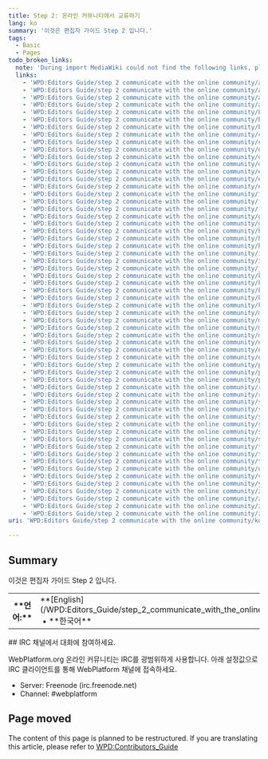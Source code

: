 ```yaml
---
title: Step 2: 온라인 커뮤니티에서 교류하기
lang: ko
summary: '이것은 편집자 가이드 Step 2 입니다.'
tags:
  - Basic
  - Pages
todo_broken_links:
  note: 'During import MediaWiki could not find the following links, please fix and adjust this list.'
  links:
    - 'WPD:Editors Guide/step 2 communicate with the online community/af'
    - 'WPD:Editors Guide/step 2 communicate with the online community/ar'
    - 'WPD:Editors Guide/step 2 communicate with the online community/ast'
    - 'WPD:Editors Guide/step 2 communicate with the online community/az'
    - 'WPD:Editors Guide/step 2 communicate with the online community/bcc'
    - 'WPD:Editors Guide/step 2 communicate with the online community/bg'
    - 'WPD:Editors Guide/step 2 communicate with the online community/br'
    - 'WPD:Editors Guide/step 2 communicate with the online community/ca'
    - 'WPD:Editors Guide/step 2 communicate with the online community/cs'
    - 'WPD:Editors Guide/step 2 communicate with the online community/da'
    - 'WPD:Editors Guide/step 2 communicate with the online community/de'
    - 'WPD:Editors Guide/step 2 communicate with the online community/diq'
    - 'WPD:Editors Guide/step 2 communicate with the online community/el'
    - 'WPD:Editors Guide/step 2 communicate with the online community/eo'
    - 'WPD:Editors Guide/step 2 communicate with the online community/es'
    - 'WPD:Editors Guide/step 2 communicate with the online community/fa'
    - 'WPD:Editors Guide/step 2 communicate with the online community/fi'
    - 'WPD:Editors Guide/step 2 communicate with the online community/fr'
    - 'WPD:Editors Guide/step 2 communicate with the online community/gl'
    - 'WPD:Editors Guide/step 2 communicate with the online community/gu'
    - 'WPD:Editors Guide/step 2 communicate with the online community/he'
    - 'WPD:Editors Guide/step 2 communicate with the online community/hu'
    - 'WPD:Editors Guide/step 2 communicate with the online community/hy'
    - 'WPD:Editors Guide/step 2 communicate with the online community/id'
    - 'WPD:Editors Guide/step 2 communicate with the online community/it'
    - 'WPD:Editors Guide/step 2 communicate with the online community/ja'
    - 'WPD:Editors Guide/step 2 communicate with the online community/ka'
    - 'WPD:Editors Guide/step 2 communicate with the online community/kk'
    - 'WPD:Editors Guide/step 2 communicate with the online community/km'
    - 'WPD:Editors Guide/step 2 communicate with the online community/ksh'
    - 'WPD:Editors Guide/step 2 communicate with the online community/kw'
    - 'WPD:Editors Guide/step 2 communicate with the online community/mk'
    - 'WPD:Editors Guide/step 2 communicate with the online community/ml'
    - 'WPD:Editors Guide/step 2 communicate with the online community/mr'
    - 'WPD:Editors Guide/step 2 communicate with the online community/ms'
    - 'WPD:Editors Guide/step 2 communicate with the online community/nl'
    - 'WPD:Editors Guide/step 2 communicate with the online community/no'
    - 'WPD:Editors Guide/step 2 communicate with the online community/oc'
    - 'WPD:Editors Guide/step 2 communicate with the online community/pl'
    - 'WPD:Editors Guide/step 2 communicate with the online community/pt'
    - 'WPD:Editors Guide/step 2 communicate with the online community/pt-br'
    - 'WPD:Editors Guide/step 2 communicate with the online community/ro'
    - 'WPD:Editors Guide/step 2 communicate with the online community/ru'
    - 'WPD:Editors Guide/step 2 communicate with the online community/si'
    - 'WPD:Editors Guide/step 2 communicate with the online community/sk'
    - 'WPD:Editors Guide/step 2 communicate with the online community/sl'
    - 'WPD:Editors Guide/step 2 communicate with the online community/sq'
    - 'WPD:Editors Guide/step 2 communicate with the online community/sr'
    - 'WPD:Editors Guide/step 2 communicate with the online community/sv'
    - 'WPD:Editors Guide/step 2 communicate with the online community/ta'
    - 'WPD:Editors Guide/step 2 communicate with the online community/th'
    - 'WPD:Editors Guide/step 2 communicate with the online community/tr'
    - 'WPD:Editors Guide/step 2 communicate with the online community/uk'
    - 'WPD:Editors Guide/step 2 communicate with the online community/vi'
    - 'WPD:Editors Guide/step 2 communicate with the online community/yue'
    - 'WPD:Editors Guide/step 2 communicate with the online community/zh'
    - 'WPD:Editors Guide/step 2 communicate with the online community/zh-hans'
    - 'WPD:Editors Guide/step 2 communicate with the online community/zh-hant'
    - 'WPD:Editors Guide/step 2 communicate with the online community/zh-tw'
uri: 'WPD:Editors Guide/step 2 communicate with the online community/ko'

---
```

## Summary

이것은 편집자 가이드 Step 2 입니다.

<table class="nmbox languages" style>
<tr>
<th class="mbox-image" style>
**언어:**

</th>
<td class="mbox-text">
**[English](/WPD:Editors_Guide/step_2_communicate_with_the_online_community)**  • <span lang="ko">**한국어**</span>

</td>
</tr>
</table>
## IRC 채널에서 대화에 참여하세요.

WebPlatform.org 온라인 커뮤니티는 IRC를 광범위하게 사용합니다. 아래 설정값으로 IRC 클라이언트를 통해 WebPlatform 채널에 접속하세요.

-   Server: Freenode (irc.freenode.net)
-   Channel: \#webplatform

## Page moved

The content of this page is planned to be restructured. If you are translating this article, please refer to [WPD:Contributors\_Guide](/WPD:Contributors_Guide)


